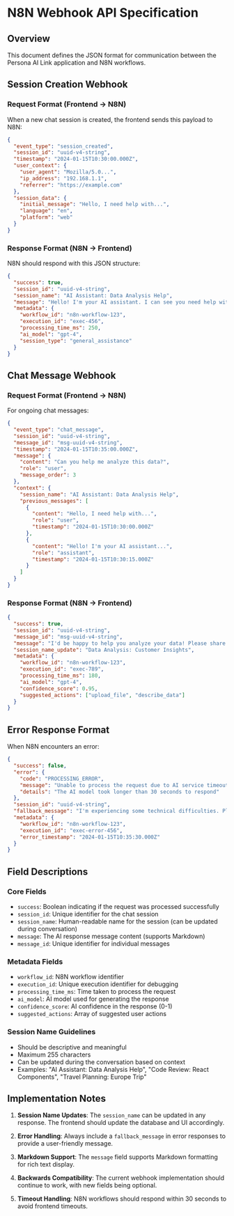 # N8N Webhook API Specification

## Overview
This document defines the JSON format for communication between the Persona AI Link application and N8N workflows.

## Session Creation Webhook

### Request Format (Frontend → N8N)

When a new chat session is created, the frontend sends this payload to N8N:

```json
{
  "event_type": "session_created",
  "session_id": "uuid-v4-string",
  "timestamp": "2024-01-15T10:30:00.000Z",
  "user_context": {
    "user_agent": "Mozilla/5.0...",
    "ip_address": "192.168.1.1",
    "referrer": "https://example.com"
  },
  "session_data": {
    "initial_message": "Hello, I need help with...",
    "language": "en",
    "platform": "web"
  }
}
```

### Response Format (N8N → Frontend)

N8N should respond with this JSON structure:

```json
{
  "success": true,
  "session_id": "uuid-v4-string",
  "session_name": "AI Assistant: Data Analysis Help",
  "message": "Hello! I'm your AI assistant. I can see you need help with data analysis. How can I assist you today?",
  "metadata": {
    "workflow_id": "n8n-workflow-123",
    "execution_id": "exec-456",
    "processing_time_ms": 250,
    "ai_model": "gpt-4",
    "session_type": "general_assistance"
  }
}
```

## Chat Message Webhook

### Request Format (Frontend → N8N)

For ongoing chat messages:

```json
{
  "event_type": "chat_message",
  "session_id": "uuid-v4-string",
  "message_id": "msg-uuid-v4-string",
  "timestamp": "2024-01-15T10:35:00.000Z",
  "message": {
    "content": "Can you help me analyze this data?",
    "role": "user",
    "message_order": 3
  },
  "context": {
    "session_name": "AI Assistant: Data Analysis Help",
    "previous_messages": [
      {
        "content": "Hello, I need help with...",
        "role": "user",
        "timestamp": "2024-01-15T10:30:00.000Z"
      },
      {
        "content": "Hello! I'm your AI assistant...",
        "role": "assistant",
        "timestamp": "2024-01-15T10:30:15.000Z"
      }
    ]
  }
}
```

### Response Format (N8N → Frontend)

```json
{
  "success": true,
  "session_id": "uuid-v4-string",
  "message_id": "msg-uuid-v4-string",
  "message": "I'd be happy to help you analyze your data! Please share the dataset or describe what specific analysis you need.",
  "session_name_update": "Data Analysis: Customer Insights",
  "metadata": {
    "workflow_id": "n8n-workflow-123",
    "execution_id": "exec-789",
    "processing_time_ms": 180,
    "ai_model": "gpt-4",
    "confidence_score": 0.95,
    "suggested_actions": ["upload_file", "describe_data"]
  }
}
```

## Error Response Format

When N8N encounters an error:

```json
{
  "success": false,
  "error": {
    "code": "PROCESSING_ERROR",
    "message": "Unable to process the request due to AI service timeout",
    "details": "The AI model took longer than 30 seconds to respond"
  },
  "session_id": "uuid-v4-string",
  "fallback_message": "I'm experiencing some technical difficulties. Please try again in a moment.",
  "metadata": {
    "workflow_id": "n8n-workflow-123",
    "execution_id": "exec-error-456",
    "error_timestamp": "2024-01-15T10:35:30.000Z"
  }
}
```

## Field Descriptions

### Core Fields
- `success`: Boolean indicating if the request was processed successfully
- `session_id`: Unique identifier for the chat session
- `session_name`: Human-readable name for the session (can be updated during conversation)
- `message`: The AI response message content (supports Markdown)
- `message_id`: Unique identifier for individual messages

### Metadata Fields
- `workflow_id`: N8N workflow identifier
- `execution_id`: Unique execution identifier for debugging
- `processing_time_ms`: Time taken to process the request
- `ai_model`: AI model used for generating the response
- `confidence_score`: AI confidence in the response (0-1)
- `suggested_actions`: Array of suggested user actions

### Session Name Guidelines
- Should be descriptive and meaningful
- Maximum 255 characters
- Can be updated during the conversation based on context
- Examples: "AI Assistant: Data Analysis Help", "Code Review: React Components", "Travel Planning: Europe Trip"

## Implementation Notes

1. **Session Name Updates**: The `session_name` can be updated in any response. The frontend should update the database and UI accordingly.

2. **Error Handling**: Always include a `fallback_message` in error responses to provide a user-friendly message.

3. **Markdown Support**: The `message` field supports Markdown formatting for rich text display.

4. **Backwards Compatibility**: The current webhook implementation should continue to work, with new fields being optional.

5. **Timeout Handling**: N8N workflows should respond within 30 seconds to avoid frontend timeouts.